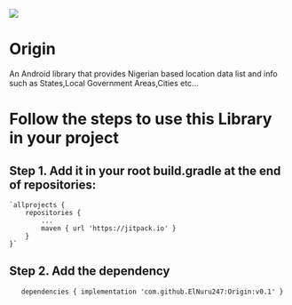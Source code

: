 [![](https://jitpack.io/v/ElNuru247/Origin.svg)](https://jitpack.io/#ElNuru247/Origin)

# Origin
An Android library that provides Nigerian based location data list and info such as States,Local Government Areas,Cities etc...

# Follow the steps to use this Library in your project

## Step 1. Add it in your root build.gradle at the end of repositories:
	`allprojects {
		repositories {
			...
			maven { url 'https://jitpack.io' }
		}
	}`

## Step 2. Add the dependency
`	dependencies {
	        implementation 'com.github.ElNuru247:Origin:v0.1'
	}`
